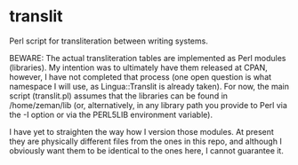 # translit
Perl script for transliteration between writing systems.

BEWARE:
The actual transliteration tables are implemented as Perl modules (libraries).
My intention was to ultimately have them released at CPAN, however, I have not
completed that process (one open question is what namespace I will use, as
Lingua::Translit is already taken). For now, the main script (translit.pl)
assumes that the libraries can be found in /home/zeman/lib (or, alternatively,
in any library path you provide to Perl via the -I option or via the PERL5LIB
environment variable).

I have yet to straighten the way how I version those modules. At present they
are physically different files from the ones in this repo, and although I
obviously want them to be identical to the ones here, I cannot guarantee it.
